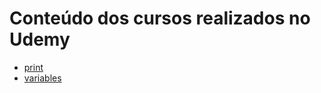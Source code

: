 # Conteúdo dos cursos realizados no Udemy

* [print](https://github.com/umjessetavares/python/blob/main/Udemy/print.py)
* [variables](https://github.com/umjessetavares/python/blob/main/Udemy/variables.py)